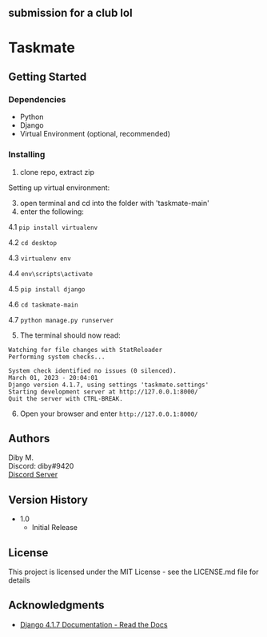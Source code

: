 submission for a club lol
------------------------

# Taskmate

## Getting Started

### Dependencies
* Python
* Django
* Virtual Environment (optional, recommended)

### Installing
1. clone repo, extract zip

Setting up virtual environment:

3. open terminal and cd into the folder with 'taskmate-main'
4. enter the following:

4.1  ```pip install virtualenv```

4.2 ```cd desktop```

4.3 ```virtualenv env```

4.4 ```env\scripts\activate```

4.5 ```pip install django```

4.6 ```cd taskmate-main```

4.7 ```python manage.py runserver```


5. The terminal should now read:
```
Watching for file changes with StatReloader
Performing system checks...

System check identified no issues (0 silenced).
March 01, 2023 - 20:04:01
Django version 4.1.7, using settings 'taskmate.settings'
Starting development server at http://127.0.0.1:8000/
Quit the server with CTRL-BREAK.
```
6. Open your browser and enter ```http://127.0.0.1:8000/```

## Authors

Diby M.  
Discord: diby#9420   
[Discord Server](https://discord.gg/frErDjHStx)

## Version History

* 1.0
    * Initial Release

## License

This project is licensed under the MIT License - see the LICENSE.md file for details

## Acknowledgments

* [Django 4.1.7 Documentation - Read the Docs](https://django.readthedocs.io/en/stable/contents.html)
